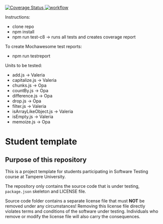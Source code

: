 [![Coverage Status](https://coveralls.io/repos/github/OpaJaa/swTestingCourse2022/badge.svg?branch=main) ![workflow](https://github.com/OpaJaa/swTestingCourse2022/actions/workflow/test.yml/badge.svg)
](https://coveralls.io/github/OpaJaa/swTestingCourse2022?branch=main)

Instructions:
 - clone repo
 - npm install
 - npm run test-c8  -> runs all tests and creates coverage report

To create Mochawesome test reports:
 - npm run testreport

Units to be tested:
- add.js                -> Valeria
- capitalize.js         -> Valeria
- chunks.js             -> Opa
- countBy.js            -> Opa
- difference.js         -> Opa
- drop.js               -> Opa
- filter.js             -> Valeria
- isArrayLikeObject.js  -> Valeria
- isEmpty.js            -> Valeria
- memoize.js            -> Opa


# Student template

## Purpose of this repository

This is a project template for students participating in Software Testing course
at Tampere University.

The repository only contains the source code that is under testing, `package.json` skeleton
and LICENSE file.

Source code folder contains a separate license file that must **NOT** be removed under any circumstances!
Removing this license file directly violates terms and conditions of the software under testing.
Individuals who remove or modify the license file will also carry the consequences.

